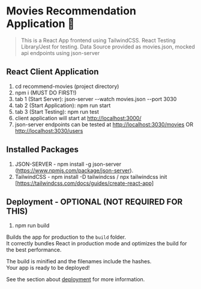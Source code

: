 # Movies Recommendation Application 🕺

>This is a React App frontend using TailwindCSS.
>React Testing Library/Jest for testing.
>Data Source provided as movies.json, mocked api endpoints using json-server

## React Client Application
1. cd recommend-movies (project directory)
2. npm i (MUST DO FIRST!)
3. tab 1 (Start Server): json-server --watch movies.json --port 3030
4. tab 2 (Start Application): npm run start
5. tab 3 (Start Testing): npm run test
6. client application will start at <http://localhost:3000/>
7. json-server endpoints can be tested at <http://localhost:3030/movies> OR <http://localhost:3030/users>

## Installed Packages
1. JSON-SERVER - npm install -g json-server (https://www.npmjs.com/package/json-server).
2. TailwindCSS - npm install -D tailwindcss / npx tailwindcss init [https://tailwindcss.com/docs/guides/create-react-app]
## Deployment - OPTIONAL (NOT REQUIRED FOR THIS)
1. npm run build

Builds the app for production to the `build` folder.\
It correctly bundles React in production mode and optimizes the build for the best performance.

The build is minified and the filenames include the hashes.\
Your app is ready to be deployed!

See the section about [deployment](https://facebook.github.io/create-react-app/docs/deployment) for more information.